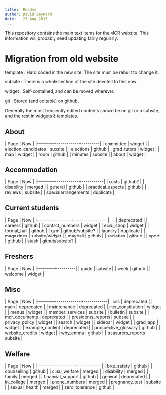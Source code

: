 ```yaml
---
title:  Readme  
author: David Baynard  
date:   27 Aug 2015  
...
```


This repository contains the main text items for the MCR website.
This information will probably need updating fairly regularly.

# Migration from old website

template
:   Hard coded in the new site. The site must be rebuilt to change it.

subsite
:   There is a whole section of the site devoted to this now.

widget
:   Self-contained, and can be moved wherever.

git
:   Stored (and editable) on github.

Generally the most frequently edited contents should be on git or a subsite, and the rest in widgets & templates.

## About

| Page                | Now     |
|---------------------+---------|
| committee           | widget  |
| election_candidates | subsite |
| elections           | github  |
| grad_tutors         | widget  |
| map                 | widget  |
| room                | github  |
| minutes             | subsite |
| about               | widget  |

## Accommodation

| Page                | Now       |
|---------------------+-----------|
| costs               | github?   |
| disability          | merged    |
| general             | github    |
| practical_aspects   | github    |
| reviews             | subsite   |
| specialarrangements | duplicate |

## Current students

| Page            | Now             |
|-----------------+-----------------|
| _               | deprecated      |
| careers         | github          |
| contact_numbers | widget          |
| ecsu_shop       | widget          |
| formal_hall     | github          |
| gym             | github/subsite? |
| laundry         | duplicate       |
| magazines       | subsite/widget  |
| mayball         | github          |
| societies       | github          |
| sport           | github          |
| stash           | github/subsite? |

## Freshers

| Page    | Now     |
|---------+---------|
| guide   | subsite |
| week    | github  |
| welcome | widget  |

## Misc

| Page                 | Now        |
|----------------------+------------|
| css                  | deprecated |
| main                 | deprecated |
| maintenance          | deprecated |
| mcr_constitution     | widget     |
| menus                | widget     |
| member_services      | subsite    |
| bulletin             | subsite    |
| mcr_documents        | deprecated |
| presidents_reports   | subsite    |
| privacy_policy       | widget     |
| search               | widget     |
| sidebar              | widget     |
| grad_app             | widget     |
| example_content      | deprecated |
| prospective_glossary | github     |
| website_credits      | widget     |
| why_emma             | github     |
| treasurers_reports   | subsite    |

## Welfare

| Page              | Now        |
|-------------------+------------|
| bike_safety       | github     |
| counselling       | github     |
| cusu_welfare      | merged     |
| disability        | merged     |
| family            | merged     |
| financial_support | github     |
| general           | deprecated |
| in_college        | merged     |
| phone_numbers     | merged     |
| pregnancy_test    | subsite    |
| sexual_health     | merged     |
| zero_tolerance    | github     |

